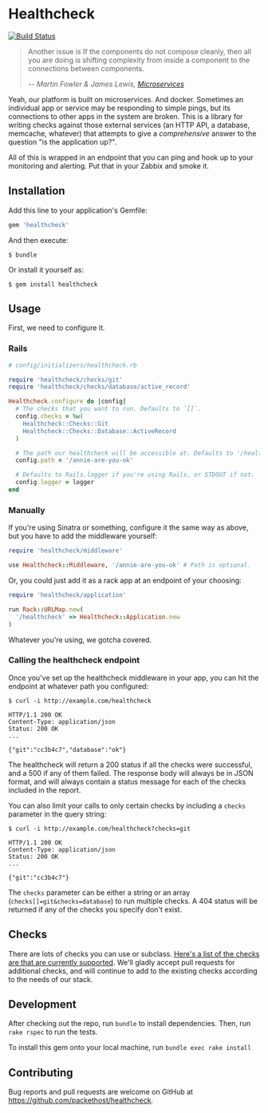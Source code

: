 # Healthcheck

[![Build Status](https://travis-ci.org/packethost/healthcheck-rb.svg)](https://travis-ci.org/packethost/healthcheck-rb)

> Another issue is If the components do not compose cleanly, then all you are doing is shifting complexity from inside a component to the connections between components.
>
> -- <cite>Martin Fowler & James Lewis, [Microservices](http://martinfowler.com/articles/microservices.html)</cite>

Yeah, our platform is built on microservices. And docker. Sometimes an
individual app or service may be responding to simple pings, but its
connections to other apps in the system are broken. This is a library for
writing checks against those external services (an HTTP API, a database,
memcache, whatever) that attempts to give a _comprehensive_ answer to the
question "is the application up?".

All of this is wrapped in an endpoint that you can ping and hook up to your
monitoring and alerting. Put that in your Zabbix and smoke it.

## Installation

Add this line to your application's Gemfile:

```ruby
gem 'healthcheck'
```

And then execute:

    $ bundle

Or install it yourself as:

    $ gem install healthcheck

## Usage

First, we need to configure it.

### Rails

```ruby
# config/initializers/healthcheck.rb

require 'healthcheck/checks/git'
require 'healthcheck/checks/database/active_record'

Healthcheck.configure do |config|
  # The checks that you want to run. Defaults to `[]`.
  config.checks = %w(
    Healthcheck::Checks::Git
    Healthcheck::Checks::Database::ActiveRecord
  )

  # The path our healthcheck will be accessible at. Defaults to '/healthcheck'.
  config.path = '/annie-are-you-ok'

  # Defaults to Rails.logger if you're using Rails, or STDOUT if not.
  config.logger = logger
end
```

### Manually

If you're using Sinatra or something, configure it the same way as above, but
you have to add the middleware yourself:

```ruby
require 'healthcheck/middleware'

use Healthcheck::Middleware, '/annie-are-you-ok' # Path is optional.
```

Or, you could just add it as a rack app at an endpoint of your choosing:

```ruby
require 'healthcheck/application'

run Rack::URLMap.new(
  '/healthcheck' => Healthcheck::Application.new
)
```

Whatever you're using, we gotcha covered.

### Calling the healthcheck endpoint

Once you've set up the healthcheck middleware in your app, you can hit the
endpoint at whatever path you configured:

```
$ curl -i http://example.com/healthcheck

HTTP/1.1 200 OK
Content-Type: application/json
Status: 200 OK
...

{"git":"cc3b4c7","database":"ok"}
```

The healthcheck will return a 200 status if all the checks were successful, and
a 500 if any of them failed. The response body will always be in JSON format,
and will always contain a status message for each of the checks included in the
report.

You can also limit your calls to only certain checks by including a `checks`
parameter in the query string:

```
$ curl -i http://example.com/healthcheck?checks=git

HTTP/1.1 200 OK
Content-Type: application/json
Status: 200 OK
...

{"git":"cc3b4c7"}
```

The `checks` parameter can be either a string or an array
(`checks[]=git&checks=database`) to run multiple checks. A 404 status will be
returned if any of the checks you specify don't exist.

## Checks

There are lots of checks you can use or subclass. [Here's a list of the checks
are that are currently supported](https://github.com/packethost/healthcheck-rb/tree/master/lib/healthcheck/checks). We'll gladly accept pull requests for additional checks, and will continue to add to the existing checks according to the needs of our stack.

## Development

After checking out the repo, run `bundle` to install dependencies. Then, run `rake rspec` to run the tests.

To install this gem onto your local machine, run `bundle exec rake install`

## Contributing

Bug reports and pull requests are welcome on GitHub at https://github.com/packethost/healthcheck.
